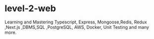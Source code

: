 # level-2-web
 Learning and Mastering Typescript, Express, Mongoose,Redis, Redux ,Next.js ,DBMS,SQL ,PostgreSQL, AWS, Docker, Unit Testing and many more.
